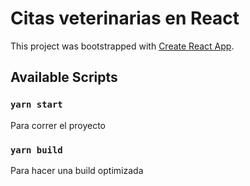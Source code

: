 # Citas veterinarias en React

This project was bootstrapped with [Create React App](https://github.com/facebook/create-react-app).

## Available Scripts
### `yarn start`
Para correr el proyecto
### `yarn build`
Para hacer una build optimizada
